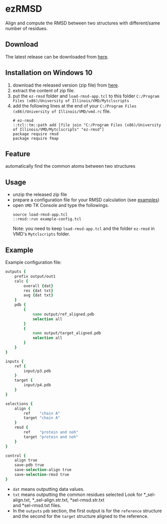 # ezRMSD
Align and compute the RMSD between two structures with different/same number of residues.


## Download
The latest release can be downloaded from [here](https://github.com/yuhangwang/ezRMSD/releases/download/0.1.0/ez-rmsd-0.1.0.zip).


## Installation on Windows 10
1. download the released version (zip file) from [here](https://github.com/yuhangwang/ezRMSD/releases/download/0.1.0/ez-rmsd-0.1.0.zip).
2. extract the content of zip file.
3. put the `ez-rmsd` folder and `load-rmsd-app.tcl` to this folder `C:/Program Files (x86)/University of Illinois/VMD/Mytclscripts`
4. add the following lines at the end of your `C:/Program Files (x86)/University of Illinois/VMD/vmd.rc` file.
    ```
    # ez-rmsd
    ::tcl::tm::path add [file join "C:/Program Files (x86)/University of Illinois/VMD/Mytclscripts" "ez-rmsd"]
    package require rmsd
    package require fmap
    ```
 

## Feature
automatically find the common atoms between two structures

## Usage
* unzip the released zip file
* prepare a configuration file for your RMSD calculation (see [examples](https://github.com/yuhangwang/ezRMSD/tree/master/example))
* open `VMD` TK Console and type the followings.
    ```
    source load-rmsd-app.tcl
    ::rmsd::run example-config.tcl
    ```
    Note: you need to keep `load-rmsd-app.tcl` and the folder `ez-rmsd` in VMD's `Mytclscripts` folder.

## Example 
Example configuration file:
```tcl
outputs {
    prefix output/out1
    calc {
        overall {dat}
        res {dat txt}
        avg {dat txt}
    }
    pdb {
        {
            name output/ref_aligned.pdb
            selection all
        }
        {
            name output/target_aligned.pdb
            selection all
        }
    }
}

inputs {
    ref {
        input/p3.pdb
    }
    target {
        input/p4.pdb
    }
}

selections {
    align {
        ref    "chain A"
        target "chain A"
    }
    rmsd {
        ref    "protein and noh"
        target "protein and noh"
    }
}

control {
    align true
    save-pdb true
    save-selection-align true
    save-selection-rmsd true
}
```

- `dat` means outputting data values.  
- `txt` means outputting the common residues selected
   Look for *_sel-align.txt, *_sel-align.str.txt, *sel-rmsd.str.txt  
   and *sel-rmsd.txt files.
- In the `outputs` `pdb` section, the first output is for the 
  `reference` structure and the second for the `target` structure 
   aligned to the reference. 
